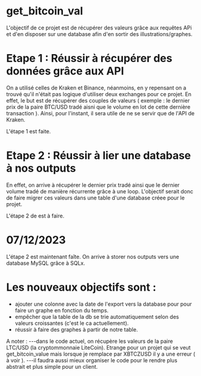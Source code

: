 # get_bitcoin_val

L'objectif de ce projet est de récupérer des valeurs grâce aux requêtes APi et d'en disposer sur une database afin d'en sortir des illustrations/graphes.

# Etape 1 : Réussir à récupérer des données grâce aux API
On a utilisé celles de Kraken et Binance, néanmoins, en y repensant on a trouvé qu'il n'était pas logique d'utiliser deux exchanges pour ce projet. 
En effet, le but est de récupérer des couples de valeurs ( exemple : le dernier prix de la paire BTC/USD tradé aisni que le volume en lot de cette dernière transaction ).
Ainsi, pour l'instant, il sera utile de ne se servir que de l'API de Kraken. 

L'étape 1 est faite. 

# Etape 2 : Réussir à lier une database à nos outputs
En effet, on arrive à récupérer le dernier prix tradé ainsi que le dernier volume tradé de manière récurrente grâce à une loop. 
L'objectif serait donc de faire migrer ces valeurs dans une table d'une database créee pour le projet. 

L'étape 2 de est à faire. 
# 07/12/2023
L'étape 2 est maintenant faîte. 
On arrive à storer nos outputs vers une database MySQL grâce à SQLx.
 # Les nouveaux objectifs sont :
- ajouter une colonne avec la date de l'export vers la database pour pour faire un graphe en fonction du temps.
- empêcher que la table de la db se trie automatiquement selon des valeurs croissantes (c'est le ca actuellement).
- réussir à faire des graphes à partir de notre table. 

A noter : 
---dans le code actuel, on récupère les valeurs de la paire LTC/USD (la cryptommonnaie LiteCoin). Etrange pour un projet qui se veut get_bitcoin_value mais lorsque je remplace par XBTCZUSD il y a une erreur ( à voir ).
---il faudra aussi mieux organiser le code pour le rendre plus abstrait et plus simple pour un client. 



